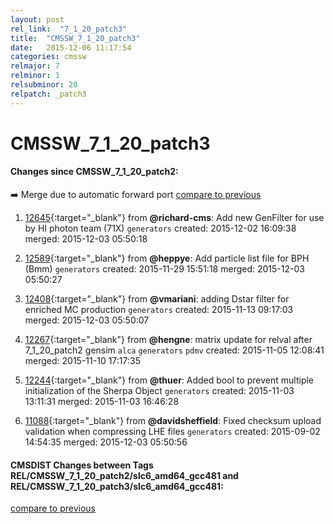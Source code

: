 ```yaml
---
layout: post
rel_link:  "7_1_20_patch3"
title:  "CMSSW_7_1_20_patch3"
date:   2015-12-06 11:17:54
categories: cmssw
relmajor: 7
relminor: 1
relsubminor: 20
relpatch: _patch3
---
```


# CMSSW_7_1_20_patch3
#### Changes since CMSSW_7_1_20_patch2:

:arrow_right: Merge due to automatic forward port
[compare to previous](https://github.com/cms-sw/cmssw/compare/CMSSW_7_1_20_patch2...CMSSW_7_1_20_patch3)



1. [12645](http://github.com/cms-sw/cmssw/pull/12645){:target="_blank"}  from **@richard-cms**: Add new GenFilter for use by HI photon team (71X) `generators`  created: 2015-12-02 16:09:38 merged: 2015-12-03 05:50:18

2. [12589](http://github.com/cms-sw/cmssw/pull/12589){:target="_blank"}  from **@heppye**: Add particle list file for BPH (Bmm) `generators`  created: 2015-11-29 15:51:18 merged: 2015-12-03 05:50:27

3. [12408](http://github.com/cms-sw/cmssw/pull/12408){:target="_blank"}  from **@vmariani**: adding Dstar filter for enriched MC production `generators`  created: 2015-11-13 09:17:03 merged: 2015-12-03 05:50:07

4. [12267](http://github.com/cms-sw/cmssw/pull/12267){:target="_blank"}  from **@hengne**: matrix update for relval after 7_1_20_patch2 gensim `alca`  `generators`  `pdmv`  created: 2015-11-05 12:08:41 merged: 2015-11-10 17:17:35

5. [12244](http://github.com/cms-sw/cmssw/pull/12244){:target="_blank"}  from **@thuer**: Added bool to prevent multiple initialization of the Sherpa Object `generators`  created: 2015-11-03 13:11:31 merged: 2015-11-03 16:46:28

6. [11088](http://github.com/cms-sw/cmssw/pull/11088){:target="_blank"}  from **@davidsheffield**: Fixed checksum upload validation when compressing LHE files `generators`  created: 2015-09-02 14:54:35 merged: 2015-12-03 05:50:56

#### CMSDIST Changes between Tags REL/CMSSW_7_1_20_patch2/slc6_amd64_gcc481 and REL/CMSSW_7_1_20_patch3/slc6_amd64_gcc481:

[compare to previous](https://github.com/cms-sw/cmsdist/compare/REL/CMSSW_7_1_20_patch2/slc6_amd64_gcc481...REL/CMSSW_7_1_20_patch3/slc6_amd64_gcc481)


